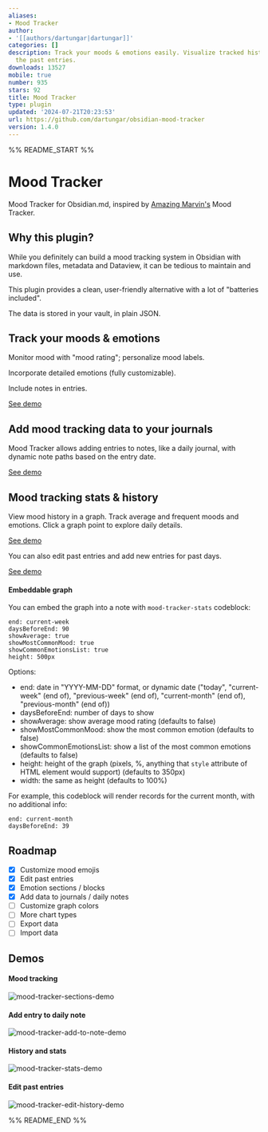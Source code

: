 ```yaml
---
aliases:
- Mood Tracker
author:
- '[[authors/dartungar|dartungar]]'
categories: []
description: Track your moods & emotions easily. Visualize tracked history and browse
  the past entries.
downloads: 13527
mobile: true
number: 935
stars: 92
title: Mood Tracker
type: plugin
updated: '2024-07-21T20:23:53'
url: https://github.com/dartungar/obsidian-mood-tracker
version: 1.4.0
---
```


%% README_START %%

# Mood Tracker
Mood Tracker for Obsidian.md, inspired by [Amazing Marvin's](https://amazingmarvin.com/) Mood Tracker.

## Why this plugin?
While you definitely can build a mood tracking system in Obsidian with markdown files, metadata and Dataview, it can be tedious to maintain and use.

This plugin provides a clean, user-friendly alternative with a lot of "batteries included".

The data is stored in your vault, in plain JSON.

## Track your moods & emotions
Monitor mood with "mood rating"; personalize mood labels.

Incorporate detailed emotions (fully customizable).

Include notes in entries.

[See demo](#mood-tracking)

## Add mood tracking data to your journals
Mood Tracker allows adding entries to notes, like a daily journal, with dynamic note paths based on the entry date.

[See demo](#add-entry-to-daily-note)

## Mood tracking stats & history
View mood history in a graph. 
Track average and frequent moods and emotions. 
Click a graph point to explore daily details.

[See demo](#history-and-stats)

You can also edit past entries and add new entries for past days.

[See demo](#edit-past-entries)


#### Embeddable graph
You can embed the graph into a note with `mood-tracker-stats` codeblock:
```mood-tracker-stats
end: current-week
daysBeforeEnd: 90
showAverage: true
showMostCommonMood: true
showCommonEmotionsList: true
height: 500px
```

Options:
- end: date in "YYYY-MM-DD" format, or dynamic date ("today", "current-week" (end of), "previous-week" (end of), "current-month" (end of), "previous-month" (end of))
- daysBeforeEnd: number of days to show
- showAverage: show average mood rating (defaults to false)
- showMostCommonMood: show the most common emotion (defaults to false)
- showCommonEmotionsList: show a list of the most common emotions (defaults to false)
- height: height of the graph (pixels, %, anything that `style` attribute of HTML element would support) (defaults to 350px)
- width: the same as height (defaults to 100%)

For example, this codeblock will render records for the current month, with no additional info:

```mood-tracker-stats
end: current-month
daysBeforeEnd: 39
```



## Roadmap
- [x] Customize mood emojis
- [x] Edit past entries
- [x] Emotion sections / blocks
- [x] Add data to journals / daily notes
- [ ] Customize graph colors
- [ ] More chart types
- [ ] Export data
- [ ] Import data

## Demos
#### Mood tracking
![mood-tracker-sections-demo](https://github.com/dartungar/obsidian-mood-tracker/assets/36126057/cdef3563-dbee-4bb6-b52e-78c09ba4d826)


#### Add entry to daily note
![mood-tracker-add-to-note-demo](https://github.com/dartungar/obsidian-mood-tracker/assets/36126057/1d3f679d-adc6-4651-a340-c4012d72ce12)


#### History and stats
![mood-tracker-stats-demo](https://github.com/dartungar/obsidian-mood-tracker/assets/36126057/7031bf7b-3e5d-4bfc-89bb-099d5f3c32fa)


#### Edit past entries
![mood-tracker-edit-history-demo](https://github.com/dartungar/obsidian-mood-tracker/assets/36126057/2a5b325d-8737-4c94-9aee-de2476feebbc)


%% README_END %%